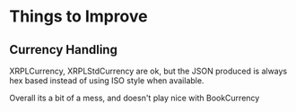 # Things to Improve


## Currency Handling

XRPLCurrency, XRPLStdCurrency are ok, but the JSON produced is always hex based
instead of using ISO style when available.

Overall its a bit of a mess, and doesn't play nice with BookCurrency

